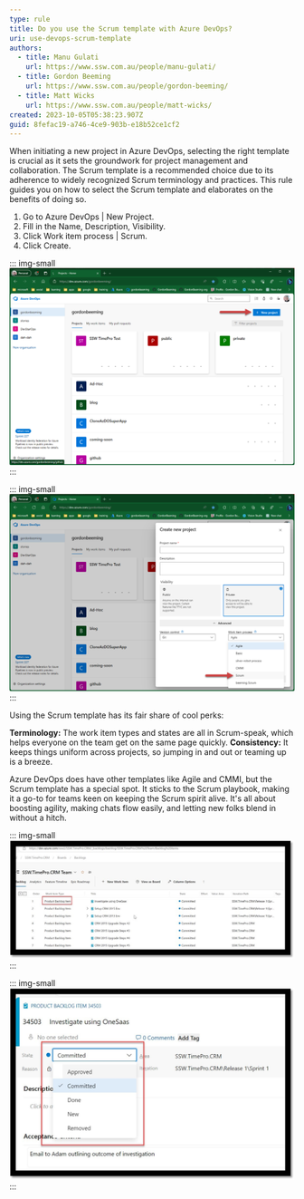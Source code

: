 ```yaml
---
type: rule
title: Do you use the Scrum template with Azure DevOps?
uri: use-devops-scrum-template
authors:
  - title: Manu Gulati
    url: https://www.ssw.com.au/people/manu-gulati/
  - title: Gordon Beeming
    url: https://www.ssw.com.au/people/gordon-beeming/
  - title: Matt Wicks
    url: https://www.ssw.com.au/people/matt-wicks/
created: 2023-10-05T05:38:23.907Z
guid: 8fefac19-a746-4ce9-903b-e18b52ce1cf2
---
```

When initiating a new project in Azure DevOps, selecting the right template is crucial as it sets the groundwork for project management and collaboration. The Scrum template is a recommended choice due to its adherence to widely recognized Scrum terminology and practices. This rule guides you on how to select the Scrum template and elaborates on the benefits of doing so.

<!--endintro-->

1. Go to Azure DevOps | New Project.
1. Fill in the Name, Description, Visibility.
1. Click Work item process | Scrum.
1. Click Create.

::: img-small
![Figure: Create a new project](create_new_project.png)
:::

::: img-small
![Figure: Select the Scrum template](select_scrum_template.png)
:::

Using the Scrum template has its fair share of cool perks:

**Terminology:** The work item types and states are all in Scrum-speak, which helps everyone on the team get on the same page quickly.
**Consistency:** It keeps things uniform across projects, so jumping in and out or teaming up is a breeze.

Azure DevOps does have other templates like Agile and CMMI, but the Scrum template has a special spot. It sticks to the Scrum playbook, making it a go-to for teams keen on keeping the Scrum spirit alive. It's all about boosting agility, making chats flow easily, and letting new folks blend in without a hitch.


::: img-small
![Figure: Product backlog has Product Backlog Items (PBIs)](scrum_template_backlog.jpg)
:::

::: img-small
![Figure: PBI states are terms which are Scrum terms](scrum_template_states.jpg)
:::


